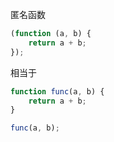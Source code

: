 匿名函数



```js
(function (a, b) {
    return a + b;
});
```



相当于

```js
function func(a, b) {
    return a + b;
}

func(a, b);

```